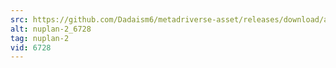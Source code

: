 ```yaml
---
src: https://github.com/Dadaism6/metadriverse-asset/releases/download/assetsv1.0.1/nuplan-2_6728.mp4
alt: nuplan-2_6728
tag: nuplan-2
vid: 6728
---
```

